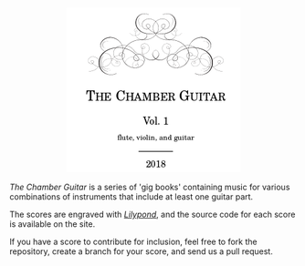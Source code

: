 <p align="center">
  <img alt="Chamber Guitarists Logo" src="common/chamberguitar.png">
</p>
<p>
<i>The Chamber Guitar</i> is a  series of 'gig books' containing music for various
combinations of instruments that include at least one guitar part.
</p>
<p>
The scores are engraved  with <i><a href="https://www.lilypond.org">Lilypond</a></i>,
and the source code for each score is available on the site.
</p>
<p>
If you have a score to contribute for inclusion, feel free to fork the repository, 
create a branch for your score, and send us a pull request.
</p>

























